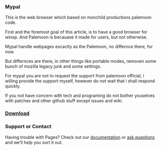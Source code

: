 ### Mypal

This is the web browser which based on monchild productions palemoon code.

First and the foremost goal of this article, is to have a good browser for winxp. And Palemoon is becauase it made for users, but not otherwise.

Mypal handle webpages excactly as the Palemoon,  no differnce there, for now.

But differnces are there, in other things like portable modes, removen some bunch of mozilla legacy junk and some settings.

For mypal you are not to request the support from palemoon official, i willing provide the support myself, however do not wait that i shall respond quickly.

If you not have concern with tech and programing do not bother youselves with patches and other github stuff except issues and wiki.

### [Download](https://github.com/Feodor2/Mypal/releases)

### Support or Contact

Having trouble with Pages? Check out our [documentation](https://github.com/Feodor2/Mypal/wiki) or [ask questions](https://github.com/Feodor2/Mypal/issues) and we’ll help you sort it out.

